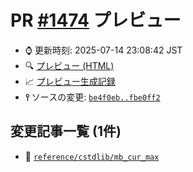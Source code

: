 # PR [\#1474](https://github.com/cpprefjp/site/pull/1474) プレビュー
- &#x231a; 更新時刻: 2025-07-14 23:08:42 JST
- &#x1f50d; [プレビュー (HTML)](https://cpprefjp.github.io/site/gen/pull/1474)
- &#x1f4c8; [プレビュー生成記録](https://github.com/cpprefjp/site/actions?query=event%3Apull_request_target+branch%3Acstdlib%2Fmb-cur-max)
- **&#x2AEF;** ソースの変更: [`be4f0eb..fbe0ff2`](https://github.com/cpprefjp/site/compare/be4f0ebf8933b9687adca36fd78b37acf25f4606..fbe0ff2648113ba237bf7873e790402c1ebc4cd0)

## 変更記事一覧 (1件)

- &#x1f4dd; [`reference/cstdlib/mb_cur_max`](https://cpprefjp.github.io/site/gen/pull/1474/reference/cstdlib/mb_cur_max.html)

